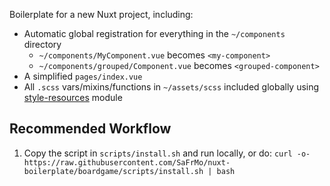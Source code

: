 Boilerplate for a new Nuxt project, including:

-   Automatic global registration for everything in the `~/components` directory
    -   `~/components/MyComponent.vue` becomes `<my-component>`
    -   `~/components/grouped/Component.vue` becomes `<grouped-component>`
-   A simplified `pages/index.vue`
-   All `.scss` vars/mixins/functions in `~/assets/scss` included globally using [style-resources](https://github.com/nuxt-community/style-resources-module) module

## Recommended Workflow

1. Copy the script in `scripts/install.sh` and run locally, or do:
   `curl -o- https://raw.githubusercontent.com/SaFrMo/nuxt-boilerplate/boardgame/scripts/install.sh | bash`

